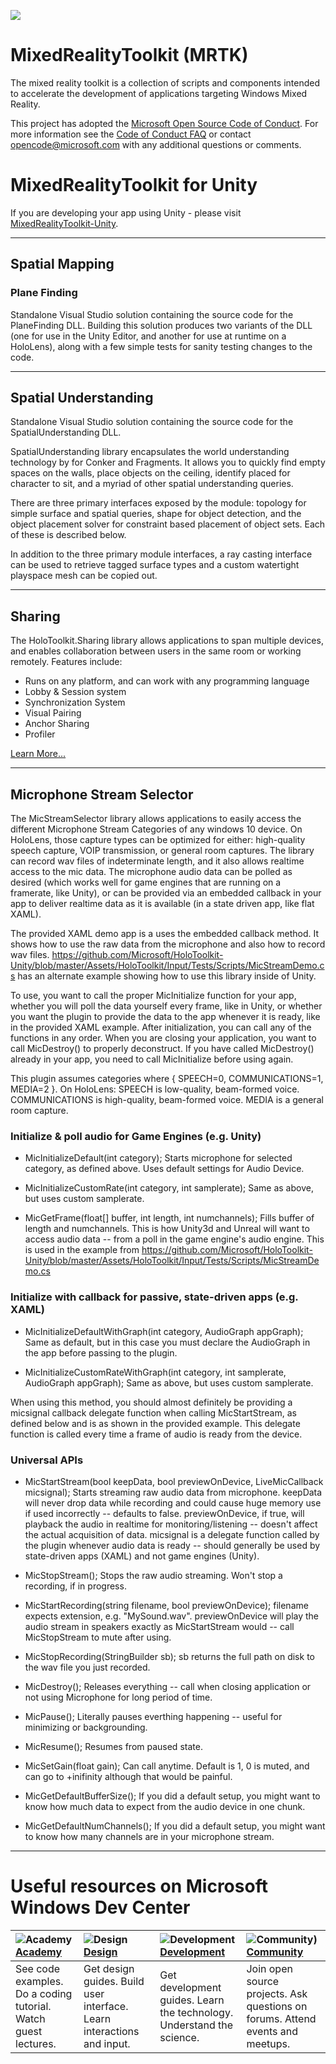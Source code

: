 ![](https://github.com/Microsoft/MixedRealityToolkit-Unity/blob/master/External/ReadMeImages/MRTK_Logo_Rev.png)

# MixedRealityToolkit (MRTK)
The mixed reality toolkit is a collection of scripts and components intended to accelerate the development of applications targeting Windows Mixed Reality.

This project has adopted the [Microsoft Open Source Code of Conduct](https://opensource.microsoft.com/codeofconduct/). 
For more information see the [Code of Conduct FAQ](https://opensource.microsoft.com/codeofconduct/faq/) or contact [opencode@microsoft.com](mailto:opencode@microsoft.com) with any additional questions or comments.

# MixedRealityToolkit for Unity
If you are developing your app using Unity - please visit [MixedRealityToolkit-Unity](https://github.com/Microsoft/MixedRealityToolkit-Unity).

---

## Spatial Mapping

### Plane Finding
Standalone Visual Studio solution containing the source code for the PlaneFinding DLL. Building this solution produces two variants of the DLL (one for use in the Unity Editor, and another for use at runtime on a HoloLens), along with a few simple tests for sanity testing changes to the code.

---

## Spatial Understanding

Standalone Visual Studio solution containing the source code for the SpatialUnderstanding DLL. 

SpatialUnderstanding library encapsulates the world understanding technology by for Conker and Fragments. It allows you to quickly find empty spaces on the walls, place objects on the ceiling, identify placed for character to sit, and a myriad of other spatial understanding queries. 

There are three primary interfaces exposed by the module: topology for simple surface and spatial queries, shape for object detection, and the object placement solver for constraint based placement of object sets. Each of these is described below.

In addition to the three primary module interfaces, a ray casting interface can be used to retrieve tagged surface types and a custom watertight playspace mesh can be copied out.

---

## Sharing

The HoloToolkit.Sharing library allows applications to span multiple devices, and enables collaboration between users in the same room or working remotely.  Features include:

* Runs on any platform, and can work with any programming language
* Lobby & Session system
* Synchronization System
* Visual Pairing
* Anchor Sharing
* Profiler

[Learn More...](Sharing/README.md)

---

## Microphone Stream Selector

The MicStreamSelector library allows applications to easily access the different Microphone Stream Categories of any windows 10 device. On HoloLens, those capture types can be optimized for either: high-quality speech capture, VOIP transmission, or general room captures. The library can record wav files of indeterminate length, and it also allows realtime access to the mic data. The microphone audio data can be polled as desired (which works well for game engines that are running on a framerate, like Unity), or can be provided via an embedded callback in your app to deliver realtime data as it is available (in a state driven app, like flat XAML).

The provided XAML demo app is a uses the embedded callback method. It shows how to use the raw data from the microphone and also how to record wav files. https://github.com/Microsoft/HoloToolkit-Unity/blob/master/Assets/HoloToolkit/Input/Tests/Scripts/MicStreamDemo.cs has an alternate example showing how to use this library inside of Unity. 

To use, you want to call the proper MicInitialize function for your app, whether you will poll the data yourself every frame, like in Unity, or whether you want the plugin to provide the data to the app whenever it is ready, like in the provided XAML example. After initialization, you can call any of the functions in any order. When you are closing your application, you want to call MicDestroy() to properly deconstruct. If you have called MicDestroy() already in your app, you need to call MicInitialize before using again. 

This plugin assumes categories where { SPEECH=0, COMMUNICATIONS=1, MEDIA=2 }. On HoloLens: SPEECH is low-quality, beam-formed voice. COMMUNICATIONS is high-quality, beam-formed voice. MEDIA is a general room capture. 

### Initialize & poll audio for Game Engines (e.g. Unity)
* MicInitializeDefault(int category);
Starts microphone for selected category, as defined above. Uses default settings for Audio Device. 

* MicInitializeCustomRate(int category, int samplerate);
Same as above, but uses custom samplerate. 

* MicGetFrame(float[] buffer, int length, int numchannels); 
Fills buffer of length and numchannels. This is how Unity3d and Unreal will want to access audio data -- from a poll in the game engine's audio engine. This is used in the example from https://github.com/Microsoft/HoloToolkit-Unity/blob/master/Assets/HoloToolkit/Input/Tests/Scripts/MicStreamDemo.cs

### Initialize with callback for passive, state-driven apps (e.g. XAML)
* MicInitializeDefaultWithGraph(int category, AudioGraph appGraph); 
Same as default, but in this case you must declare the AudioGraph in the app before passing to the plugin. 

* MicInitializeCustomRateWithGraph(int category, int samplerate, AudioGraph appGraph);
Same as above, but uses custom samplerate.

When using this method, you should almost definitely be providing a micsignal callback delegate function when calling MicStartStream, as defined below and is as shown in the provided example. This delegate function is called every time a frame of audio is ready from the device. 

### Universal APIs
* MicStartStream(bool keepData, bool previewOnDevice, LiveMicCallback micsignal); 
Starts streaming raw audio data from microphone. keepData will never drop data while recording and could cause huge memory use if used incorrectly -- defaults to false. previewOnDevice, if true, will playback the audio in realtime for monitoring/listening -- doesn't affect the actual acquisition of data. micsignal is a delegate function called by the plugin whenever audio data is ready -- should generally be used by state-driven apps (XAML) and not game engines (Unity).

* MicStopStream();
Stops the raw audio streaming. Won't stop a recording, if in progress. 

* MicStartRecording(string filename, bool previewOnDevice); 
filename expects extension, e.g. "MySound.wav". previewOnDevice will play the audio stream in speakers exactly as MicStartStream would -- call MicStopStream to mute after using. 

* MicStopRecording(StringBuilder sb);
sb returns the full path on disk to the wav file you just recorded. 

* MicDestroy();
Releases everything -- call when closing application or not using Microphone for long period of time. 

* MicPause();
Literally pauses everthing happening -- useful for minimizing or backgrounding. 

* MicResume();
Resumes from paused state.

* MicSetGain(float gain);
Can call anytime. Default is 1, 0 is muted, and can go to +inifinity although that would be painful. 

* MicGetDefaultBufferSize(); 
If you did a default setup, you might want to know how much data to expect from the audio device in one chunk. 

* MicGetDefaultNumChannels();
If you did a default setup, you might want to know how many channels are in your microphone stream.

---

# Useful resources on Microsoft Windows Dev Center
| ![Academy](https://github.com/Microsoft/MixedRealityToolkit-Unity/blob/master/External/ReadMeImages/icon_academy.png) [Academy](https://developer.microsoft.com/en-us/windows/mixed-reality/academy)| ![Design](https://github.com/Microsoft/MixedRealityToolkit-Unity/blob/master/External/ReadMeImages/icon_design.png) [Design](https://developer.microsoft.com/en-us/windows/mixed-reality/design)| ![Development](https://github.com/Microsoft/MixedRealityToolkit-Unity/blob/master/External/ReadMeImages/icon_development.png) [Development](https://developer.microsoft.com/en-us/windows/mixed-reality/development)| ![Community)](https://github.com/Microsoft/MixedRealityToolkit-Unity/blob/master/External/ReadMeImages/icon_community.png) [Community](https://developer.microsoft.com/en-us/windows/mixed-reality/community)|
| :--------------------- | :----------------- | :------------------ | :------------------------ |
| See code examples. Do a coding tutorial. Watch guest lectures.          | Get design guides. Build user interface. Learn interactions and input.     | Get development guides. Learn the technology. Understand the science.       | Join open source projects. Ask questions on forums. Attend events and meetups. |

